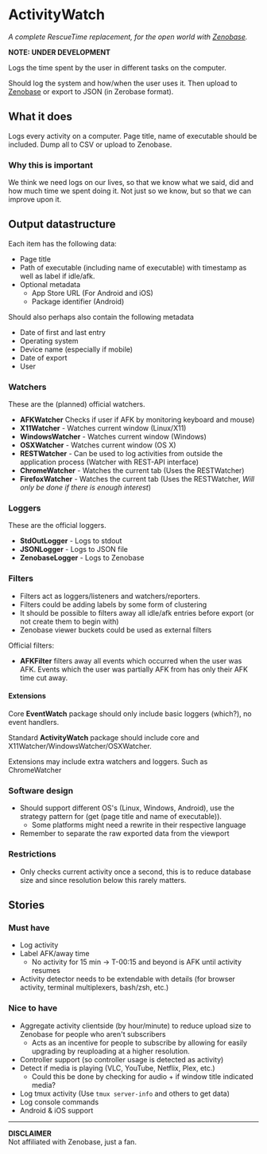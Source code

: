 # ActivityWatch
*A complete RescueTime replacement, for the open world with [Zenobase](http://zenobase.com).*

**NOTE: UNDER DEVELOPMENT**

Logs the time spent by the user in different tasks on the computer.

Should log the system and how/when the user uses it.
Then upload to [Zenobase](http://zenobase.com/) or export to JSON (in Zerobase format).


## What it does
Logs every activity on a computer. Page title, name of executable should be included.
Dump all to CSV or upload to Zenobase.

### Why this is important
We think we need logs on our lives, so that we know what we said, did and how much time we spent doing it. Not just so we know, but so that we can improve upon it.


## Output datastructure
Each item has the following data:
 - Page title
 - Path of executable (including name of executable) with timestamp as well as label if idle/afk.
 - Optional metadata
    - App Store URL (For Android and iOS)
    - Package identifier (Android)

Should also perhaps also contain the following metadata
 - Date of first and last entry
 - Operating system
 - Device name (especially if mobile)
 - Date of export
 - User

### Watchers
These are the (planned) official watchers.

 - **AFKWatcher** Checks if user if AFK by monitoring keyboard and mouse)
 - **X11Watcher** - Watches current window (Linux/X11)
 - **WindowsWatcher** - Watches current window (Windows)
 - **OSXWatcher** - Watches current window (OS X)
 - **RESTWatcher** - Can be used to log activities from outside the application process (Watcher with REST-API interface)
 - **ChromeWatcher** - Watches the current tab (Uses the RESTWatcher)
 - **FirefoxWatcher** - Watches the current tab (Uses the RESTWatcher, *Will only be done if there is enough interest*)

### Loggers
These are the official loggers.

 - **StdOutLogger** - Logs to stdout
 - **JSONLogger** - Logs to JSON file
 - **ZenobaseLogger** - Logs to Zenobase

### Filters
 - Filters act as loggers/listeners and watchers/reporters.
 - Filters could be adding labels by some form of clustering
 - It should be possible to filters away all idle/afk entries before export (or not create them to begin with)
 - Zenobase viewer buckets could be used as external filters

Official filters:
 - **AFKFilter** filters away all events which occurred when the user was AFK. Events which the user was partially AFK from has only their AFK time cut away.

#### Extensions
Core **EventWatch** package should only include basic loggers (which?), no event handlers.

Standard **ActivityWatch** package should include core and X11Watcher/WindowsWatcher/OSXWatcher.

Extensions may include extra watchers and loggers. Such as ChromeWatcher


### Software design
 - Should support different OS's (Linux, Windows, Android), use the strategy pattern for (get (page title and name of executable)).
   - Some platforms might need a rewrite in their respective language
 - Remember to separate the raw exported data from the viewport

### Restrictions
 - Only checks current activity once a second, this is to reduce database size and since resolution below this rarely matters.


## Stories

### Must have
 - Log activity
 - Label AFK/away time
    - No activity for 15 min -> T-00:15 and beyond is AFK until activity resumes
 - Activity detector needs to be extendable with details (for browser activity, terminal multiplexers, bash/zsh, etc.)

### Nice to have
 - Aggregate activity clientside (by hour/minute) to reduce upload size to Zenobase for people who aren't subscribers
   - Acts as an incentive for people to subscribe by allowing for easily upgrading by reuploading at a higher resolution.
 - Controller support (so controller usage is detected as activity)
 - Detect if media is playing (VLC, YouTube, Netflix, Plex, etc.)
    - Could this be done by checking for audio + if window title indicated media?
 - Log tmux activity (Use `tmux server-info` and others to get data)
 - Log console commands
 - Android & iOS support

-----------------

**DISCLAIMER**  
Not affiliated with Zenobase, just a fan.
